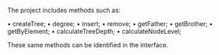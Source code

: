The project includes methods such as:

• createTree;
• degree;
• insert;
• remove;
• getFather;
• getBrother;
• getByElement;
• calculateTreeDepth;
• calculateNodeLevel;

These same methods can be identified in the interface.
